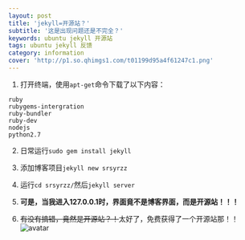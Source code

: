 ```yaml
---
layout: post
title: 'jekyll=开源站？'
subtitle: '这是出现问题还是不完全？'
keywords: ubuntu jekyll 开源站
tags: ubuntu jekyll 反馈
category: information
cover: 'http://p1.so.qhimgs1.com/t01199d95a4f61247c1.png'
---
```


1. 打开终端，使用`apt-get`命令下载了以下内容：
```software
ruby
rubygems-intergration
ruby-bundler
ruby-dev
nodejs
python2.7
```
2. 日常运行`sudo gem install jekyll`  
  
3. 添加博客项目`jekyll new srsyrzz`  
  
4. 运行`cd srsyrzz/`然后`jekyll server`   
  
5. **可是，当我进入127.0.0.1时，界面竟不是博客界面，而是开源站！！！**  
  
6. ~~有没有搞错，竟然是开源站？！~~太好了，免费获得了一个开源站那！！
![avatar](https://gitee.com/srsyrzz/repository/raw/master/blogfile/jekylloss%3F/achivement.getaoss.png)
